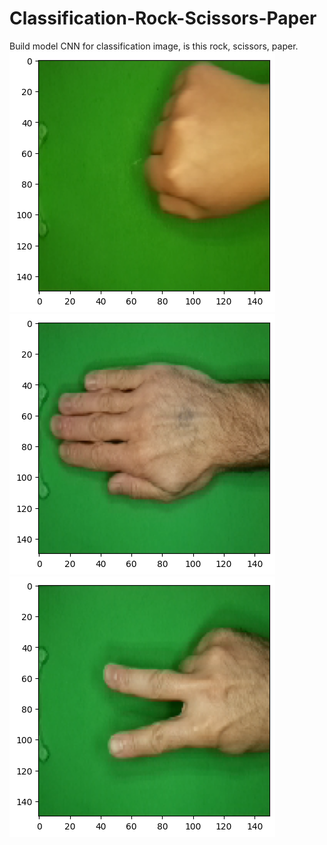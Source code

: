 # Classification-Rock-Scissors-Paper

Build model CNN for classification image, is this rock, scissors, paper.
![Rock](image-Rock.png)
![Paper](image-Paper.png)
![Scissors](image-Scissors.png)
